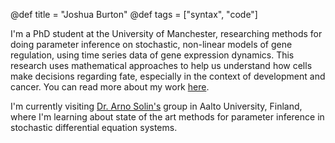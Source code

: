 @def title = "Joshua Burton"
@def tags = ["syntax", "code"]

I'm a PhD student at the University of Manchester, researching methods for doing parameter
inference on stochastic, non-linear models of gene regulation, using time series data of gene expression dynamics.
This research uses mathematical approaches to help us understand how cells make decisions regarding fate, especially in the context of development and cancer. You can read more about my work [here](/work).

I'm currently visiting [Dr. Arno Solin's](https://users.aalto.fi/~asolin/group/) group in Aalto University, Finland, where I'm learning about state of the art methods for parameter inference in stochastic differential equation systems.

